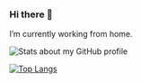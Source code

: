 ### Hi there 👋

I’m currently working from home.

![Stats about my GitHub profile](https://github-readme-stats.vercel.app/api?username=XieJiSS&show_icons=true&title_color=f3f3f3&icon_color=65d363&text_color=ccc&bg_color=111&include_all_commits=true&count_private=true&disable_animations=true)

[![Top Langs](https://github-readme-stats.vercel.app/api/top-langs/?username=anuraghazra&langs_count=8)](https://github.com/anuraghazra/github-readme-stats)
